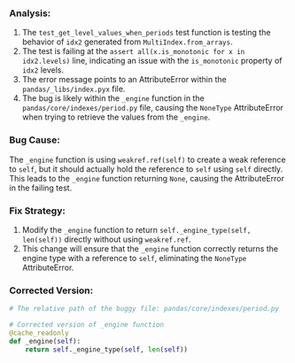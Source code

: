 ### Analysis:
1. The `test_get_level_values_when_periods` test function is testing the behavior of `idx2` generated from `MultiIndex.from_arrays`.
2. The test is failing at the `assert all(x.is_monotonic for x in idx2.levels)` line, indicating an issue with the `is_monotonic` property of `idx2` levels.
3. The error message points to an AttributeError within the `pandas/_libs/index.pyx` file.
4. The bug is likely within the `_engine` function in the `pandas/core/indexes/period.py` file, causing the `NoneType` AttributeError when trying to retrieve the values from the `_engine`.

### Bug Cause:
The `_engine` function is using `weakref.ref(self)` to create a weak reference to `self`, but it should actually hold the reference to `self` using `self` directly. This leads to the `_engine` function returning `None`, causing the AttributeError in the failing test.

### Fix Strategy:
1. Modify the `_engine` function to return `self._engine_type(self, len(self))` directly without using `weakref.ref`.
2. This change will ensure that the `_engine` function correctly returns the engine type with a reference to `self`, eliminating the `NoneType` AttributeError.

### Corrected Version:
```python
# The relative path of the buggy file: pandas/core/indexes/period.py

# Corrected version of _engine function
@cache_readonly
def _engine(self):
    return self._engine_type(self, len(self))
```